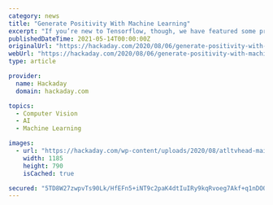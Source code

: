 ```yaml
---
category: news
title: "Generate Positivity With Machine Learning"
excerpt: "If you’re new to Tensorflow, though, we have featured some projects that can do reliable object recognition using little more than a Raspberry Pi and a camera."
publishedDateTime: 2021-05-14T00:00:00Z
originalUrl: "https://hackaday.com/2020/08/06/generate-positivity-with-machine-learning/"
webUrl: "https://hackaday.com/2020/08/06/generate-positivity-with-machine-learning/"
type: article

provider:
  name: Hackaday
  domain: hackaday.com

topics:
  - Computer Vision
  - AI
  - Machine Learning

images:
  - url: "https://hackaday.com/wp-content/uploads/2020/08/atltvhead-main.png"
    width: 1185
    height: 790
    isCached: true

secured: "5TD8W27zwpvTs90Lk/HfEFn5+iNT9c2paK4dtIuIRy9kqRvoeg7Akf+q1nDOQfZ8fqOYdZKPvU8mHwRT/1Lk8HX+QtTrNvWs2hYE3YuoWAxQxAtSb8YPzyBk2zHkGRgG3Mw2v4KQWeVrse2C7h5v2dNEQpSbnGKccAApjla5I8ME8mbwB2ayReqHb7VCB0eWIwSFkhYq01u5dS9LxRpT8pV/K5G93nVyLPYLUBBwqqLc8LmfLfjRXig6ozolhAN0XfhGAgGliJKx1RIKWkosOaSxfhGK3QpdM60YzYFVh7Kk84oI7SfnKd5UoYAlClGT/pUKvuIZEVTavCELoGD3vpBw7xIKCMF67QMFgWsqza0=;ArhQJBVCvhNDipM3QZBBIA=="
---
```


